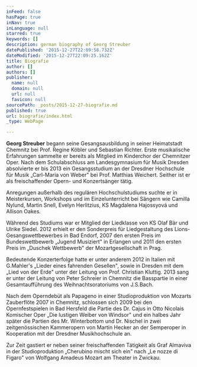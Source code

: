 ```yaml
---
inFeed: false
hasPage: true
inNav: true
inLanguage: null
starred: true
keywords: []
description: german biography of Georg Streuber
datePublished: '2015-12-27T22:09:58.732Z'
dateModified: '2015-12-27T22:09:25.162Z'
title: Biografie
author: []
authors: []
publisher:
  name: null
  domain: null
  url: null
  favicon: null
sourcePath: _posts/2015-12-27-biografie.md
published: true
url: biografie/index.html
_type: WebPage

---
```

**Georg Streuber** begann seine Gesangsausbildung in seiner Heimatstadt Chemnitz bei Prof. Regine Köbler und Sebastian Richter. Erste musikalische Erfahrungen sammelte er bereits als Mitglied im Kinderchor der Chemnitzer Oper. Nach dem Schulabschluss am Landesgymnasium für Musik Dresden absolvierte er bis 2013 ein Gesangsstudium an der Dresdner Hochschule für Musik „Carl-Maria von Weber" bei Prof. Matthias Weichert. Seither ist er als freischaffender Opern- und Konzertsänger tätig.

Anregungen außerhalb des regulären Hochschulstudiums suchte er in Meisterkursen, Workshops und im Einzelunterricht bei Sängern wie Camilla Nylund, Martin Snell, Evelyn Herlitzius, KS Magdalena Hajossyová und Allison Oakes.

Während des Studiums war er Mitglied der Liedklasse von KS Olaf Bär und Ulrike Siedel. 2012 erhielt er den Sonderpreis für Liedgestaltung des Lions-Gesangswettbewerbes in Bad Endorf, 2007 den ersten Preis im Bundeswettbewerb „Jugend Musiziert" in Erlangen und 2011 den ersten Preis im „Duschek Wettbewerb" der Mozartgesellschaft in Prag.

Bedeutende Konzerterfolge hatte er unter anderem 2012 in Italien mit G.Mahler's „Lieder eines fahrenden Gesellen", sowie in Dresden mit dem „Lied von der Erde" unter der Leitung von Prof. Christian Kluttig. 2013 sang er unter der Leitung von Peter Schreier in Chemnitz die Basspartie in einer Gesamtaufführung des Weihnachtsoratoriums von J.S.Bach.

Nach dem Operndebüt als Papageno in einer Studioproduktion von Mozarts Zauberflöte 2007 in Chemnitz, schlossen sich 2009 bei den Opernfestspielen in Bad Hersfeld die Partie des Dr. Cajus in Otto Nicolais Komischer Oper „Die lustigen Weiber von Windsor" und ein halbes Jahr später die Partien des Mr. Winterbottom und Dr. Nischel in zwei zeitgenössischen Kammeropern von Martin Hecker an der Semperoper in Kooperation mit der Dresdner Musikhochschule an.

Zur Zeit gastiert er neben seiner freischaffenden Tätigkeit als Graf Almaviva in der Studioproduktion „Cherubino mischt sich ein" nach „Le nozze di Figaro" von Wolfgang Amadeus Mozart am Theater in Zwickau.